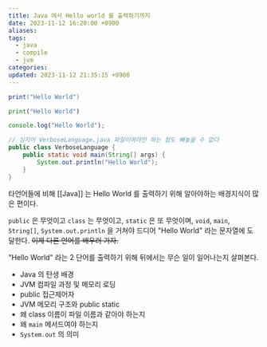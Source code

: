 ```yaml
---
title: Java 에서 Hello world 를 출력하기까지
date: 2023-11-12 16:20:00 +0900
aliases: 
tags:
  - java
  - compile
  - jvm
categories: 
updated: 2023-11-12 21:35:15 +0900
---
```


```lua
print("Hello World")
```

```python
print("Hello World")
```

```js
console.log("Hello World");
```

```java
// 심지어 VerboseLanguage.java 파일이여야만 하는 점도 빼놓을 수 없다
public class VerboseLanguage {
    public static void main(String[] args) {
        System.out.println("Hello World");
    }
}
```

타언어들에 비해 [[Java]] 는 Hello World 를 출력하기 위해 알아야하는 배경지식이 많은 편이다.

`public` 은 무엇이고 `class` 는 무엇이고, `static` 은 또 무엇이며, `void`, `main`, `String[]`, `System.out.println` 을 거쳐야 드디어 "Hello World" 라는 문자열에 도달한다. ~~이제 다른 언어를 배우러 가자.~~

"Hello World" 라는 2 단어를 출력하기 위해 뒤에서는 무슨 일이 일어나는지 살펴본다.

- Java 의 탄생 배경
- JVM 컴파일 과정 및 메모리 로딩
- public 접근제어자
- JVM 메모리 구조와 public static
- 왜 class 이름이 파일 이름과 같아야 하는지
- 왜 `main` 메서드여야 하는지
- `System.out` 의 의미
